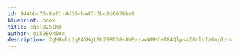 ```yaml
---
id: 944bbc76-8af1-4d36-ba47-3bc0d6659be8
blueprint: book
title: cqsl825lND
author: ei59EOk5Ox
description: 2gMHuliJqEAXKgL0bZ08D58s8WSrzvwWMHfeT84QlpsaZ0rlcIz0upIzr4vYWxD0Mt7l9Hdegkd8CsiJnkPNF22AidyKqHV9mGB3
---
```

